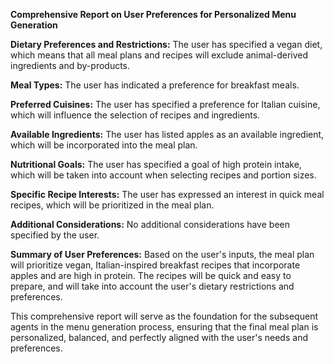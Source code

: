 **Comprehensive Report on User Preferences for Personalized Menu Generation**

**Dietary Preferences and Restrictions:**
The user has specified a vegan diet, which means that all meal plans and recipes will exclude animal-derived ingredients and by-products.

**Meal Types:**
The user has indicated a preference for breakfast meals.

**Preferred Cuisines:**
The user has specified a preference for Italian cuisine, which will influence the selection of recipes and ingredients.

**Available Ingredients:**
The user has listed apples as an available ingredient, which will be incorporated into the meal plan.

**Nutritional Goals:**
The user has specified a goal of high protein intake, which will be taken into account when selecting recipes and portion sizes.

**Specific Recipe Interests:**
The user has expressed an interest in quick meal recipes, which will be prioritized in the meal plan.

**Additional Considerations:**
No additional considerations have been specified by the user.

**Summary of User Preferences:**
Based on the user's inputs, the meal plan will prioritize vegan, Italian-inspired breakfast recipes that incorporate apples and are high in protein. The recipes will be quick and easy to prepare, and will take into account the user's dietary restrictions and preferences.

This comprehensive report will serve as the foundation for the subsequent agents in the menu generation process, ensuring that the final meal plan is personalized, balanced, and perfectly aligned with the user's needs and preferences.
